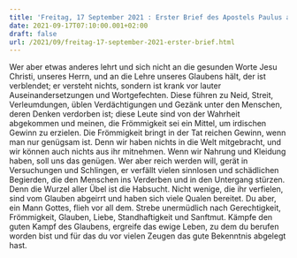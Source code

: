 ```yaml
---
title: 'Freitag, 17 September 2021 : Erster Brief des Apostels Paulus an Timotheus 6,3b-12.'
date: 2021-09-17T07:10:00.001+02:00
draft: false
url: /2021/09/freitag-17-september-2021-erster-brief.html
---
```


Wer aber etwas anderes lehrt und sich nicht an die gesunden Worte Jesu Christi, unseres Herrn, und an die Lehre unseres Glaubens hält, der ist verblendet; er versteht nichts, sondern ist krank vor lauter Auseinandersetzungen und Wortgefechten. Diese führen zu Neid, Streit, Verleumdungen, üblen Verdächtigungen und Gezänk unter den Menschen, deren Denken verdorben ist; diese Leute sind von der Wahrheit abgekommen und meinen, die Frömmigkeit sei ein Mittel, um irdischen Gewinn zu erzielen. Die Frömmigkeit bringt in der Tat reichen Gewinn, wenn man nur genügsam ist. Denn wir haben nichts in die Welt mitgebracht, und wir können auch nichts aus ihr mitnehmen. Wenn wir Nahrung und Kleidung haben, soll uns das genügen. Wer aber reich werden will, gerät in Versuchungen und Schlingen, er verfällt vielen sinnlosen und schädlichen Begierden, die den Menschen ins Verderben und in den Untergang stürzen. Denn die Wurzel aller Übel ist die Habsucht. Nicht wenige, die ihr verfielen, sind vom Glauben abgeirrt und haben sich viele Qualen bereitet. Du aber, ein Mann Gottes, flieh vor all dem. Strebe unermüdlich nach Gerechtigkeit, Frömmigkeit, Glauben, Liebe, Standhaftigkeit und Sanftmut. Kämpfe den guten Kampf des Glaubens, ergreife das ewige Leben, zu dem du berufen worden bist und für das du vor vielen Zeugen das gute Bekenntnis abgelegt hast.